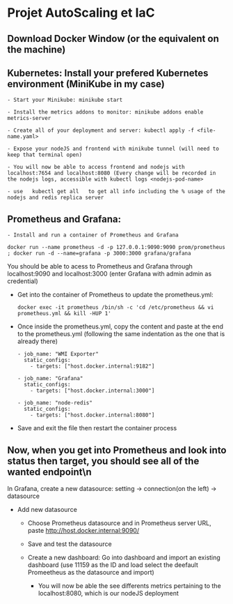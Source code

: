 # Projet AutoScaling et IaC

## Download Docker Window (or the equivalent on the machine)

## Kubernetes: Install your prefered Kubernetes environment (MiniKube in my case)

    - Start your Minikube: minikube start
    
    - Install the metrics addons to monitor: minikube addons enable metrics-server
    
    - Create all of your deployment and server: kubectl apply -f <file-name.yaml>
    
    - Expose your nodeJS and frontend with minikube tunnel (will need to keep that terminal open)
    
    - You will now be able to access frontend and nodejs with localhost:7654 and localhost:8080 (Every change will be recorded in the nodejs logs, accessible with kubectl logs <nodejs-pod-name>
    
    - use   kubectl get all   to get all info including the % usage of the nodejs and redis replica server

## Prometheus and Grafana: 
    - Install and run a container of Prometheus and Grafana 
    
    docker run --name prometheus -d -p 127.0.0.1:9090:9090 prom/prometheus ; docker run -d --name=grafana -p 3000:3000 grafana/grafana

  You should be able to acess to Prometheus and Grafana through localhost:9090 and localhost:3000 (enter Grafana with admin admin as credential)
  - Get into the container of Prometheus to update the prometheus.yml: 
    
        docker exec -it prometheus /bin/sh -c 'cd /etc/prometheus && vi prometheus.yml && kill -HUP 1' 
        
  - Once inside the prometheus.yml, copy the content and paste at the end to the prometheus.yml (following the same indentation as the one that is already there)

        - job_name: "WMI Exporter"
          static_configs:
            - targets: ["host.docker.internal:9182"]
    
        - job_name: "Grafana"
          static_configs:
            - targets: ["host.docker.internal:3000"]
    
        - job_name: "node-redis"
          static_configs:
            - targets: ["host.docker.internal:8080"]

  - Save and exit the file then restart the container process

## Now, when you get into Prometheus and look into status then target, you should see all of the wanted endpoint\n   

In Grafana, create a new datasource: setting -> connection(on the left) -> datasource
  - Add new datasource
    - Choose Prometheus datasource and in Prometheus server URL, paste http://host.docker.internal:9090/
    - Save and test the datasource
        
    - Create a new dashboard: Go into dashboard and import an existing dashboard (use 11159 as the ID and load select the deefault Promeetheus as the datasource and import)
      - You will now be able the see differents metrics pertaining to the localhost:8080, which is our nodeJS deployment    



